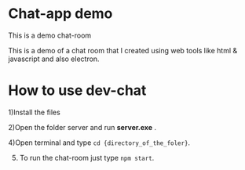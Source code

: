# Chat-app demo


This is a demo chat-room

This is a demo of a chat room that I created using web tools like html & javascript and also electron. 

# How to use dev-chat

1)Install the files

2)Open the folder server and run **server.exe** .

4)Open terminal and type ```cd {directory_of_the_foler}```.

5) To run the chat-room just type ```npm start```.
